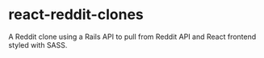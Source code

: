# react-reddit-clones

A Reddit clone using a Rails API to pull from Reddit API and React frontend styled with SASS.
